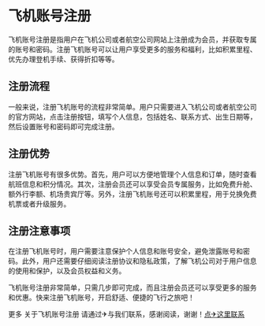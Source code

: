 # 飞机账号注册

飞机账号注册是指用户在飞机公司或者航空公司网站上注册成为会员，并获取专属的账号和密码。注册飞机账号可以让用户享受更多的服务和福利，比如积累里程、优先办理登机手续、获得折扣等等。

## 注册流程

一般来说，注册飞机账号的流程非常简单。用户只需要进入飞机公司或者航空公司的官方网站，点击注册按钮，填写个人信息，包括姓名、联系方式、出生日期等，然后设置账号和密码即可完成注册。

## 注册优势

注册飞机账号有很多优势。首先，用户可以方便地管理个人信息和订单，随时查看航班信息和积分情况。其次，注册会员还可以享受会员专属服务，比如免费升舱、额外行李额、机场贵宾厅等。另外，注册飞机账号还可以积累里程，用于兑换免费机票或者升级服务。

## 注册注意事项

在注册飞机账号时，用户需要注意保护个人信息和账号安全，避免泄露账号和密码。此外，用户还需要仔细阅读注册协议和隐私政策，了解飞机公司对于用户信息的使用和保护，以及会员权益和义务。

飞机账号注册非常简单，只需几步即可完成，而且注册会员还可以享受更多的服务和优惠。快来注册飞机账号，开启舒适、便捷的飞行之旅吧！

更多 关于飞机账号注册 请通过✈与我们联系，感谢阅读，谢谢！[点✈这里联系](https://cc.k02.cc)